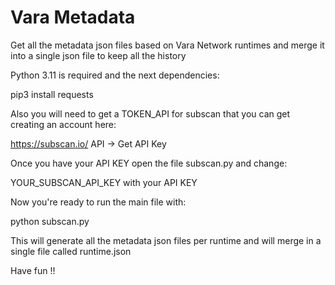# Vara Metadata

Get all the metadata json files based on Vara Network runtimes and merge it into a single json file to keep all the history

Python 3.11 is required and the next dependencies:

pip3 install requests

Also you will need to get a TOKEN_API for subscan that you can get creating an account here:

https://subscan.io/ 
API -> Get API Key

Once you have your API KEY open the file subscan.py and change:

YOUR_SUBSCAN_API_KEY with your API KEY

Now you're ready to run the main file with:

python subscan.py

This will generate all the metadata json files per runtime and will merge in a single file called runtime.json

Have fun !!
